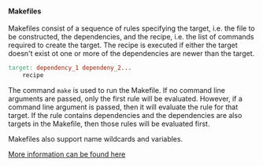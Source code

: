 #### Makefiles
Makefiles consist of a sequence of rules specifying the target, i.e. the file to be constructed, the dependencies, and the recipe, i.e. the list of commands required to create the target. The recipe is executed if either the target doesn't exist ot one or more of the dependencies are newer than the target.
```MAKEFILE
target: dependency_1 dependeny_2...
	recipe
```

The command `make` is used to run the Makefile. If no command line arguments are passed, only the first rule will be evaluated. However, if a command line argument is passed, then it will evaluate the rule for that target. If the rule contains dependencies and the dependencies are also targets in the Makefile, then those rules will be evaluated first.

Makefiles also support name wildcards and variables.

[More information can be found here]([http://www.gnu.org/software/make/manual/make.html](http://www.gnu.org/software/make/manual/make.html))